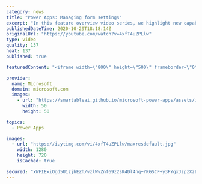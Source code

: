 ```yaml
---
category: news
title: "Power Apps: Managing form settings"
excerpt: "In this feature overview video series, we highlight new capabilities included in the latest update to Microsoft Power Apps.  Improvements to Microsoft Power Apps for managing form settings and events allow users to set various features on a form in the new modern designer.   Get the most out of Power"
publishedDateTime: 2020-10-29T18:18:14Z
originalUrl: "https://youtube.com/watch?v=4xfT4uZPLlw"
type: video
quality: 137
heat: 137
published: true

featuredContent: "<iframe width=\"800\" height=\"500\" frameborder=\"0\" src=\"https://www.youtube.com/embed/4xfT4uZPLlw\" allow=\"accelerometer; autoplay; encrypted-media; gyroscope; picture-in-picture\" allowfullscreen></iframe>"

provider:
  name: Microsoft
  domain: microsoft.com
  images:
    - url: "https://smartableai.github.io/microsoft-power-apps/assets/images/organizations/microsoft.com-50x50.jpg"
      width: 50
      height: 50

topics:
  - Power Apps

images:
  - url: "https://i.ytimg.com/vi/4xfT4uZPLlw/maxresdefault.jpg"
    width: 1280
    height: 720
    isCached: true

secured: "xWFIExiOgd5U1zjhEZh/vzlWvZnf69z2sK4Dl4nq+YKGSCF+y3FYgxJzpzXzLNnCsSF0N1cvVQjCbxWb+BZAt770g90/SMz6OYfE4fuW/Lqo6LT0YRytyo5LKQYscnqYzUcdrL+6flLYDBMPLpQXOsLp0U7XEWen/Fe82RzqCvDdrrkjfokiBin8CwPt8vwSwqY35rOZH2nYBKNSoRuVAUPzE8ZBqc1IQd2tS1h+9UlJZpBFCXUnNy7Guqn73QE+BzZvmLz/7R+quQ7Au8TFPeeu3ndc11ZyV82898GrbjBkOVW1QfR0YzFqxXfFmH6S1F1PAwLFfOn3qlBT+d7JCjGUG4qCTArmVUvHMGGzBgTkufa0mOShehkH8I2lyfSe/OcdbxK05Cr2pfBXZNqzdb55SFDTXMxbm4gxli02RLSX4X+8qrdd+qaH6SGs2OP5;pxCx9zgjN46CE9kYKKOGiQ=="
---
```


